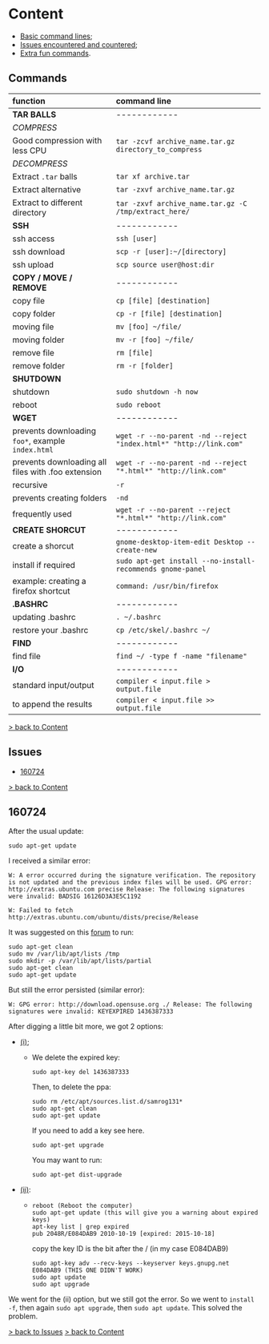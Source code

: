 # Content

* [Basic command lines](#commands);
* [Issues encountered and countered](#issues);
* [Extra fun commands](http://mylinuxbook.com/funny-side-of-linux-command-line).

## Commands

| function                        | command line |
|:--------------------------------|:-------------|
| **TAR BALLS**                   | ------------ |
| *COMPRESS*                      | |
| Good compression with less CPU  | `tar -zcvf archive_name.tar.gz directory_to_compress` |
| *DECOMPRESS*                    | |
| Extract `.tar` balls            | `tar xf archive.tar` |
| Extract alternative             | `tar -zxvf archive_name.tar.gz` |
| Extract to different directory  | `tar -zxvf archive_name.tar.gz -C /tmp/extract_here/` |
| **SSH**         | ------------ |
| ssh access 			| `ssh [user]`                    |
| ssh download  	| `scp -r [user]:~/[directory]`   |
| ssh upload 			| `scp source user@host:dir`      |
| **COPY / MOVE / REMOVE**  | ------------ |
| copy file 			          | `cp [file] [destination]`     |
| copy folder 		          | `cp -r [file] [destination]`  |
| moving file 		          | `mv [foo] ~/file/`            |
| moving folder 		        | `mv -r [foo] ~/file/`         |
| remove file 		          | `rm [file]`                   |
| remove folder 		        | `rm -r [folder]`              |
| **SHUTDOWN**  | |
| shutdown 			| `sudo shutdown -h now` |
| reboot 				| `sudo reboot`          |
| **WGET**                                            | ------------ |
| prevents downloading `foo*`, example `index.html`   | `wget -r --no-parent -nd --reject "index.html*" "http://link.com"` |
| prevents downloading all files with .foo extension  | `wget -r --no-parent -nd --reject "*.html*" "http://link.com"` |
| recursive                                           | `-r`   |
| prevents creating folders                           | `-nd`  |
| frequently used                                     | `wget -r --no-parent --reject "*.html*" "http://link.com"` |
| **CREATE SHORCUT**    | ------------ |
| create a shorcut      | `gnome-desktop-item-edit Desktop --create-new` |
| install if required   | `sudo apt-get install --no-install-recommends gnome-panel` |
| example: creating a firefox shortcut | `command: /usr/bin/firefox` |
| **.BASHRC**           | ------------ |
| updating .bashrc      | `. ~/.bashrc`             |
| restore your .bashrc  | `cp /etc/skel/.bashrc ~/` |
| **FIND**  | ------------ |
| find file | `find ~/ -type f -name "filename"` |
| **I/O**               | ------------ |
| standard input/output | `compiler < input.file > output.file`   |
| to append the results | `compiler < input.file >> output.file`  |

[> back to Content](#content)

## Issues

* [160724](#160724)

[> back to Content](#content)

## 160724

After the usual update:

    sudo apt-get update

I received a similar error:

    W: A error occurred during the signature verification. The repository is not updated and the previous index files will be used. GPG error: http://extras.ubuntu.com precise Release: The following signatures were invalid: BADSIG 16126D3A3E5C1192

    W: Failed to fetch http://extras.ubuntu.com/ubuntu/dists/precise/Release

It was suggested on this [forum](http://askubuntu.com/questions/131601/gpg-error-release-the-following-signatures-were-invalid-badsig) to run:

    sudo apt-get clean
    sudo mv /var/lib/apt/lists /tmp
    sudo mkdir -p /var/lib/apt/lists/partial
    sudo apt-get clean
    sudo apt-get update

But still the error persisted (similar error):

    W: GPG error: http://download.opensuse.org ./ Release: The following signatures were invalid: KEYEXPIRED 1436387333

After digging a little bit more, we got 2 options:
* [(i)](http://askubuntu.com/questions/650032/gpg-errorthe-following-signatures-were-invalid-keyexpired
);
  *   We delete the expired key:

          sudo apt-key del 1436387333

      Then, to delete the ppa:

          sudo rm /etc/apt/sources.list.d/samrog131*
          sudo apt-get clean
          sudo apt-get update

      If you need to add a key see here.

          sudo apt-get upgrade

      You may want to run:

          sudo apt-get dist-upgrade

* [(ii)](http://askubuntu.com/questions/704172/gpg-error-in-apt-get-update):
  *     reboot (Reboot the computer)
        sudo apt-get update (this will give you a warning about expired keys)
        apt-key list | grep expired
        pub 2048R/E084DAB9 2010-10-19 [expired: 2015-10-18]

    copy the key ID is the bit after the / (in my case E084DAB9)

        sudo apt-key adv --recv-keys --keyserver keys.gnupg.net E084DAB9 (THIS ONE DIDN'T WORK)
        sudo apt update
        sudo apt upgrade

We went for the (ii) option, but we still got the error.
So we went to `install -f`, then again `sudo apt upgrade`, then `sudo apt update`. This solved the problem.

[> back to Issues](#issues)
[> back to Content](#content)
